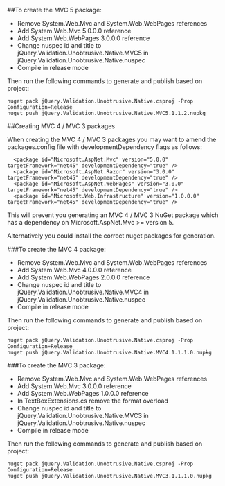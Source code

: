 ﻿##To create the MVC 5 package:

-	Remove System.Web.Mvc and System.Web.WebPages references
-	Add System.Web.Mvc 5.0.0.0 reference
-	Add System.Web.WebPages 3.0.0.0 reference
-	Change nuspec id and title to jQuery.Validation.Unobtrusive.Native.MVC5 in jQuery.Validation.Unobtrusive.Native.nuspec
-	Compile in release mode

Then run the following commands to generate and publish based on project:

```
nuget pack jQuery.Validation.Unobtrusive.Native.csproj -Prop Configuration=Release
nuget push jQuery.Validation.Unobtrusive.Native.MVC5.1.1.2.nupkg
```

##Creating MVC 4 / MVC 3 packages

When creating the MVC 4 / MVC 3 packages you may want to amend the packages.config file with developmentDependency flags as follows:

```
  <package id="Microsoft.AspNet.Mvc" version="5.0.0" targetFramework="net45" developmentDependency="true" />
  <package id="Microsoft.AspNet.Razor" version="3.0.0" targetFramework="net45" developmentDependency="true" />
  <package id="Microsoft.AspNet.WebPages" version="3.0.0" targetFramework="net45" developmentDependency="true" />
  <package id="Microsoft.Web.Infrastructure" version="1.0.0.0" targetFramework="net45" developmentDependency="true" />
```

This will prevent you generating an MVC 4 / MVC 3 NuGet package which has a dependency on Microsoft.AspNet.Mvc >= version 5. 

Alternatively you could install the correct nuget packages for generation.



###To create the MVC 4 package:

-	Remove System.Web.Mvc and System.Web.WebPages references
-	Add System.Web.Mvc 4.0.0.0 reference
-	Add System.Web.WebPages 2.0.0.0 reference
-	Change nuspec id and title to jQuery.Validation.Unobtrusive.Native.MVC4 in jQuery.Validation.Unobtrusive.Native.nuspec
-	Compile in release mode

Then run the following commands to generate and publish based on project:

```
nuget pack jQuery.Validation.Unobtrusive.Native.csproj -Prop Configuration=Release
nuget push jQuery.Validation.Unobtrusive.Native.MVC4.1.1.1.0.nupkg
```


###To create the MVC 3 package:

-	Remove System.Web.Mvc and System.Web.WebPages references
-	Add System.Web.Mvc 3.0.0.0 reference
-	Add System.Web.WebPages 1.0.0.0 reference
-	In TextBoxExtensions.cs remove the format overload
-	Change nuspec id and title to jQuery.Validation.Unobtrusive.Native.MVC3 in jQuery.Validation.Unobtrusive.Native.nuspec
-	Compile in release mode

Then run the following commands to generate and publish based on project:

``` 
nuget pack jQuery.Validation.Unobtrusive.Native.csproj -Prop Configuration=Release
nuget push jQuery.Validation.Unobtrusive.Native.MVC3.1.1.1.0.nupkg
```